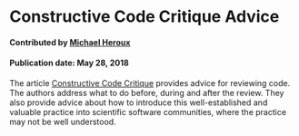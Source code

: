 
# Constructive Code Critique Advice

#### Contributed by [Michael Heroux](https://github.com/maherou)

#### Publication date: May 28, 2018

The article [Constructive Code Critique](https://www.software.ac.uk/blog/2017-05-11-constructive-code-critique) provides advice for reviewing code.  The authors address what to do before, during and after the review.  They also provide advice about how to introduce this well-established and valuable practice into scientific software communities, where the practice may not be well understood.

<!---
Publish: yes
Categories: Development
Topics: Software engineering
Level: 2
Prerequisites: defaults
Aggregate: none
--->
